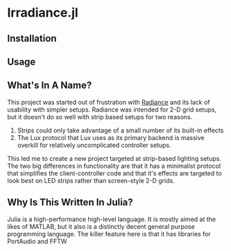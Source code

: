 # Irradiance.jl
## Installation

## Usage

## What's In A Name?
This project was started out of frustration with [Radiance](https://github.com/zbanks/Radiance) and its lack of usability with simpler setups.  Radiance was intended for 2-D grid setups, but it doesn't do so well with strip based setups for two reasons.
1. Strips could only take advantage of a small number of its built-in effects
2. The Lux protocol that Lux uses as its primary backend is massive overkill for relatively uncomplicated controller setups.

This led me to create a new project targeted at strip-based lighting setups.  The two big differences in functionality are that it has a minimalist protocol that simplifies the client-controller code and that it's effects are targeted to look best on LED strips rather than screen-style 2-D grids.

## Why Is This Written In Julia?
Julia is a high-performance high-level language.  It is mostly aimed at the likes of MATLAB, but it also is a distinctly decent general purpose programming language.  The killer feature here is that it has libraries for PortAudio and FFTW
